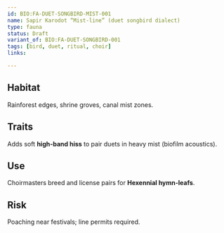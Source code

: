 ```yaml
---
id: BIO:FA-DUET-SONGBIRD-MIST-001
name: Sapir Karodot “Mist-line” (duet songbird dialect)
type: fauna
status: Draft
variant_of: BIO:FA-DUET-SONGBIRD-001
tags: [bird, duet, ritual, choir]
links:

---
```


## Habitat
Rainforest edges, shrine groves, canal mist zones.

## Traits
Adds soft **high-band hiss** to pair duets in heavy mist (biofilm acoustics).

## Use
Choirmasters breed and license pairs for **Hexennial hymn-leafs**.

## Risk
Poaching near festivals; line permits required.
